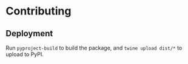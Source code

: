 # Contributing

## Deployment

Run `pyproject-build` to build the package, and `twine upload dist/*` to upload to PyPI.
